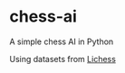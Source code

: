 # chess-ai
A simple chess AI in Python

Using datasets from [Lichess](https://database.lichess.org/)
